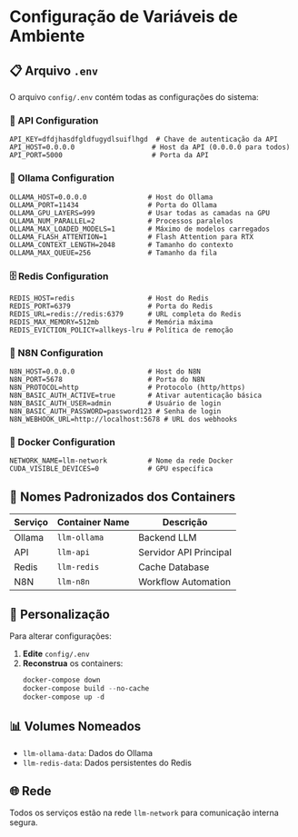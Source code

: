 # Configuração de Variáveis de Ambiente

## 📋 Arquivo `.env`

O arquivo `config/.env` contém todas as configurações do sistema:

### 🔑 API Configuration
```env
API_KEY=dfdjhasdfgldfugydlsuiflhgd  # Chave de autenticação da API
API_HOST=0.0.0.0                   # Host da API (0.0.0.0 para todos)
API_PORT=5000                      # Porta da API
```

### 🤖 Ollama Configuration
```env
OLLAMA_HOST=0.0.0.0               # Host do Ollama
OLLAMA_PORT=11434                 # Porta do Ollama
OLLAMA_GPU_LAYERS=999             # Usar todas as camadas na GPU
OLLAMA_NUM_PARALLEL=2             # Processos paralelos
OLLAMA_MAX_LOADED_MODELS=1        # Máximo de modelos carregados
OLLAMA_FLASH_ATTENTION=1          # Flash Attention para RTX
OLLAMA_CONTEXT_LENGTH=2048        # Tamanho do contexto
OLLAMA_MAX_QUEUE=256              # Tamanho da fila
```

### 🗄️ Redis Configuration
```env
REDIS_HOST=redis                  # Host do Redis
REDIS_PORT=6379                   # Porta do Redis
REDIS_URL=redis://redis:6379      # URL completa do Redis
REDIS_MAX_MEMORY=512mb            # Memória máxima
REDIS_EVICTION_POLICY=allkeys-lru # Política de remoção
```

### 🔄 N8N Configuration
```env
N8N_HOST=0.0.0.0                  # Host do N8N
N8N_PORT=5678                     # Porta do N8N
N8N_PROTOCOL=http                 # Protocolo (http/https)
N8N_BASIC_AUTH_ACTIVE=true        # Ativar autenticação básica
N8N_BASIC_AUTH_USER=admin         # Usuário de login
N8N_BASIC_AUTH_PASSWORD=password123 # Senha de login
N8N_WEBHOOK_URL=http://localhost:5678 # URL dos webhooks
```

### 🐳 Docker Configuration
```env
NETWORK_NAME=llm-network          # Nome da rede Docker
CUDA_VISIBLE_DEVICES=0            # GPU específica
```

## 🎯 Nomes Padronizados dos Containers

| Serviço | Container Name | Descrição |
|---------|---------------|-----------|
| Ollama  | `llm-ollama`  | Backend LLM |
| API     | `llm-api`     | Servidor API Principal |
| Redis   | `llm-redis`   | Cache Database |
| N8N     | `llm-n8n`     | Workflow Automation |

## 🔧 Personalização

Para alterar configurações:

1. **Edite** `config/.env`
2. **Reconstrua** os containers:
   ```powershell
   docker-compose down
   docker-compose build --no-cache
   docker-compose up -d
   ```

## 📊 Volumes Nomeados

- `llm-ollama-data`: Dados do Ollama
- `llm-redis-data`: Dados persistentes do Redis

## 🌐 Rede

Todos os serviços estão na rede `llm-network` para comunicação interna segura.
